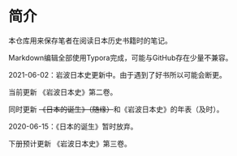 # 简介

本仓库用来保存笔者在阅读日本历史书籍时的笔记。

Markdown编辑全部使用Typora完成，可能与GitHub存在少量不兼容。

2021-06-02：岩波日本史更新中。由于遇到了好书所以可能会断更。

当前更新 《岩波日本史》第二卷。

同时更新 ~~《日本的诞生》（随缘）~~和《岩波日本史》的年表（及时）。

2020-06-15：《日本的诞生》暂时放弃。

下册预计更新 《岩波日本史》第三卷。

